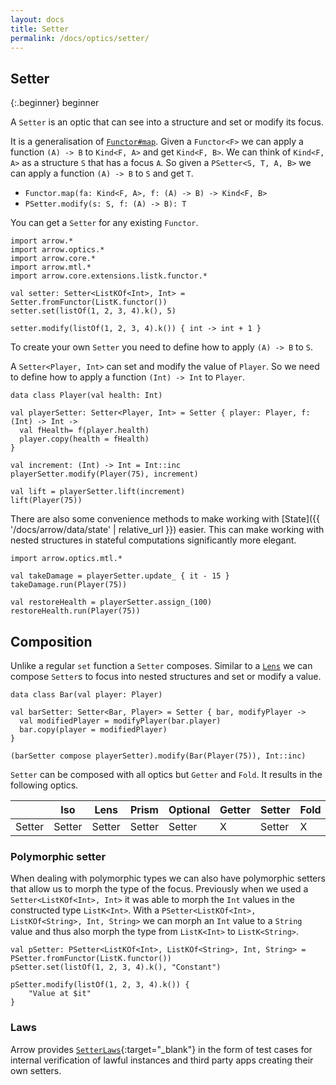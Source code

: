 ```yaml
---
layout: docs
title: Setter
permalink: /docs/optics/setter/
---
```


## Setter

{:.beginner}
beginner

A `Setter` is an optic that can see into a structure and set or modify its focus.

It is a generalisation of [`Functor#map`](/docs/arrow/typeclasses/functor). Given a `Functor<F>` we can apply a function `(A) -> B` to `Kind<F, A>` and get `Kind<F, B>`. We can think of `Kind<F, A>` as a structure `S` that has a focus `A`.
So given a `PSetter<S, T, A, B>` we can apply a function `(A) -> B` to `S` and get `T`.

- `Functor.map(fa: Kind<F, A>, f: (A) -> B) -> Kind<F, B>`
- `PSetter.modify(s: S, f: (A) -> B): T`

You can get a `Setter` for any existing `Functor`.

```kotlin:ank
import arrow.*
import arrow.optics.*
import arrow.core.*
import arrow.mtl.*
import arrow.core.extensions.listk.functor.*

val setter: Setter<ListKOf<Int>, Int> = Setter.fromFunctor(ListK.functor())
setter.set(listOf(1, 2, 3, 4).k(), 5)
```
```kotlin:ank
setter.modify(listOf(1, 2, 3, 4).k()) { int -> int + 1 }
```

To create your own `Setter` you need to define how to apply `(A) -> B` to `S`.

A `Setter<Player, Int>` can set and modify the value of `Player`. So we need to define how to apply a function `(Int) -> Int` to `Player`.

```kotlin:ank
data class Player(val health: Int)

val playerSetter: Setter<Player, Int> = Setter { player: Player, f: (Int) -> Int ->
  val fHealth= f(player.health)
  player.copy(health = fHealth)
}
```
```kotlin:ank
val increment: (Int) -> Int = Int::inc
playerSetter.modify(Player(75), increment)
```
```kotlin:ank
val lift = playerSetter.lift(increment)
lift(Player(75))
```

There are also some convenience methods to make working with [State]({{ '/docs/arrow/data/state' | relative_url }}) easier.
This can make working with nested structures in stateful computations significantly more elegant.

```kotlin:ank
import arrow.optics.mtl.*

val takeDamage = playerSetter.update_ { it - 15 }
takeDamage.run(Player(75))
```

```kotlin:ank
val restoreHealth = playerSetter.assign_(100)
restoreHealth.run(Player(75))
```

## Composition

Unlike a regular `set` function a `Setter` composes. Similar to a [`Lens`](/docs/optics/lens) we can compose `Setter`s to focus into nested structures and set or modify a value.

```kotlin:ank
data class Bar(val player: Player)

val barSetter: Setter<Bar, Player> = Setter { bar, modifyPlayer ->
  val modifiedPlayer = modifyPlayer(bar.player)
  bar.copy(player = modifiedPlayer)
}

(barSetter compose playerSetter).modify(Bar(Player(75)), Int::inc)
```

`Setter` can be composed with all optics but `Getter` and `Fold`. It results in the following optics.

|   | Iso | Lens | Prism |Optional | Getter | Setter | Fold | Traversal |
| --- | --- | --- | --- |--- | --- | --- | --- | --- |
| Setter | Setter | Setter | Setter | Setter | X | Setter | X | Setter |

### Polymorphic setter

When dealing with polymorphic types we can also have polymorphic setters that allow us to morph the type of the focus.
Previously when we used a `Setter<ListKOf<Int>, Int>` it was able to morph the `Int` values in the constructed type `ListK<Int>`.
With a `PSetter<ListKOf<Int>, ListKOf<String>, Int, String>` we can morph an `Int` value to a `String` value and thus also morph the type from `ListK<Int>` to `ListK<String>`.

```kotlin:ank
val pSetter: PSetter<ListKOf<Int>, ListKOf<String>, Int, String> = PSetter.fromFunctor(ListK.functor())
pSetter.set(listOf(1, 2, 3, 4).k(), "Constant")
```
```kotlin:ank
pSetter.modify(listOf(1, 2, 3, 4).k()) {
    "Value at $it"
}
```

### Laws

Arrow provides [`SetterLaws`][setter_laws_source]{:target="_blank"} in the form of test cases for internal verification of lawful instances and third party apps creating their own setters.

[setter_laws_source]: https://github.com/arrow-kt/arrow/blob/master/modules/core/arrow-test/src/main/kotlin/arrow/test/laws/SetterLaws.kt